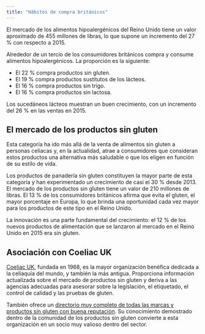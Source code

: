 ```yaml
---
title: "Hábitos de compra británicos"
---
```

El mercado de los alimentos hipoalergénicos del Reino Unido tiene un valor aproximado de 455 millones de libras, lo que supone un incremento del 27 % con respecto a 2015.

Alrededor de un tercio de los consumidores británicos compra y consume alimentos hipoalergénicos. La proporción es la siguiente:
- El 22 % compra productos sin gluten.
- El 19 % compra productos sustitutos de los lácteos.
- El 16 % compra productos sin trigo.
- El 16 % compra productos sin lactosa.

Los sucedáneos lácteos muestran un buen crecimiento, con un incremento del 26 % en las ventas en 2015.

## El mercado de los productos sin gluten

Esta categoría ha ido más allá de la venta de alimentos sin gluten a personas celiacas y, en la actualidad, atrae a consumidores que consideran estos productos una alternativa más saludable o que los eligen en función de su estilo de vida.

Los productos de panadería sin gluten constituyen la mayor parte de esta categoría y han experimentado un crecimiento de casi el 30 % desde 2013. El mercado de los productos sin gluten tiene un valor de 210 millones de libras. El 13 % de los consumidores británicos afirma que evita el gluten, el mayor porcentaje en Europa, lo que brinda una oportunidad cada vez mayor para los productos de este tipo en el Reino Unido.			

La innovación es una parte fundamental del crecimiento: el 12 % de los nuevos productos de alimentación que se lanzaron al mercado en el Reino Unido en 2015 era sin gluten.			

## Asociación con Coeliac UK

[Coeliac UK](https://www.coeliac.org.uk/), fundada en 1968, es la mayor organización benéfica dedicada a la celiaquía del mundo, y también la más antigua. Proporciona información actualizada sobre el mercado de productos sin gluten y deriva a las agencias adecuadas para asesorar sobre la legislación, el etiquetado, el control de calidad y las pruebas de gluten.

También ofrece un [directorio muy completo de todas las marcas y productos sin gluten con buena reputación](https://www.coeliac.org.uk/gluten-free-diet-and-lifestyle/food-shopping/food-and-drink-directory/). Su conocimiento demostrado dentro de la comunidad de los productos sin gluten convierte a esta organización en un socio muy valioso dentro del sector.